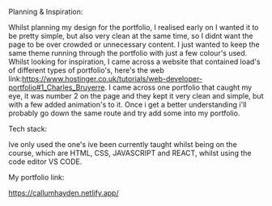 Planning & Inspiration:

Whilst planning my design for the portfolio, I realised early on I wanted it to be pretty simple, but also very clean at the same time, so I didnt want the page to be over crowded or unnecessary content. I just wanted to keep the same theme running through the portfolio with just a few colour's used. Whilst looking for inspiration, I came across a website that contained load's of different types of portfolio's, here's the web link:https://www.hostinger.co.uk/tutorials/web-developer-portfolio#1_Charles_Bruyerre. I came across one portfolio that caught my eye, it was number 2 on the page and they kept it very clean and simple, but with a few added animation's to it. Once i get a better understanding i'll probably go down the same route and try add some into my portfolio. 


Tech stack:

Ive only used the one's ive been currently taught whilst being on the course, which are HTML, CSS, JAVASCRIPT and REACT, whilst using the code editor VS CODE. 


My portfolio link: 

https://callumhayden.netlify.app/